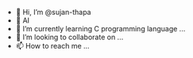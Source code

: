 - 👋 Hi, I’m @sujan-thapa
- 👀 AI
- 🌱 I’m currently learning C programming language ...
- 💞️ I’m looking to collaborate on ...
- 📫 How to reach me ...

<!---
sujan-thapa/sujan-thapa is a ✨ special ✨ repository because its `README.md` (this file) appears on your GitHub profile.
You can click the Preview link to take a look at your changes.
--->
